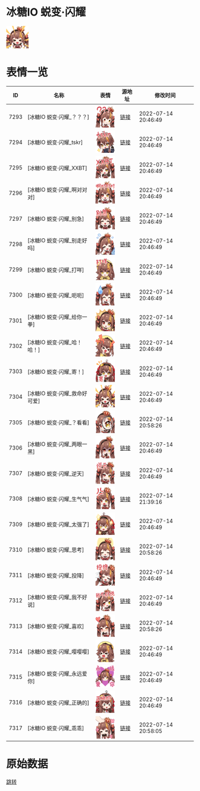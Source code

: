 # 冰糖IO 蜕变·闪耀

<img src="./cover.png" height="60" alt="cover" />

# 表情一览

|ID|名称|表情|源地址|修改时间|
|----|----|----|----|----|
|7293|[冰糖IO 蜕变·闪耀_？？？]|<img src="./pic/007293_%5B冰糖IO 蜕变·闪耀_？？？%5D.png" height="60" alt="？？？"/>|[链接](http://i0.hdslb.com/bfs/emote/169cb7572948d081070e36ccf61a6a71b5af335a.png)|2022-07-14 20:46:49|
|7294|[冰糖IO 蜕变·闪耀_tskr]|<img src="./pic/007294_%5B冰糖IO 蜕变·闪耀_tskr%5D.png" height="60" alt="tskr"/>|[链接](http://i0.hdslb.com/bfs/emote/2cfd7194bab1945c1bc336a79fba99b36446415b.png)|2022-07-14 20:46:49|
|7295|[冰糖IO 蜕变·闪耀_XXBT]|<img src="./pic/007295_%5B冰糖IO 蜕变·闪耀_XXBT%5D.png" height="60" alt="XXBT"/>|[链接](http://i0.hdslb.com/bfs/emote/5caf2c157936169b9eccc7527e948b038b4b7543.png)|2022-07-14 20:46:49|
|7296|[冰糖IO 蜕变·闪耀_啊对对对]|<img src="./pic/007296_%5B冰糖IO 蜕变·闪耀_啊对对对%5D.png" height="60" alt="啊对对对"/>|[链接](http://i0.hdslb.com/bfs/emote/bb30a52c9535be0fbb6aeb3250ca13a458cd51c2.png)|2022-07-14 20:46:49|
|7297|[冰糖IO 蜕变·闪耀_别急]|<img src="./pic/007297_%5B冰糖IO 蜕变·闪耀_别急%5D.png" height="60" alt="别急"/>|[链接](http://i0.hdslb.com/bfs/emote/9c43722191e8947e793a44c2edf1f32ea2ffbd92.png)|2022-07-14 20:46:49|
|7298|[冰糖IO 蜕变·闪耀_别走好吗]|<img src="./pic/007298_%5B冰糖IO 蜕变·闪耀_别走好吗%5D.png" height="60" alt="别走好吗"/>|[链接](http://i0.hdslb.com/bfs/emote/e9eb3113f1f134fafba85e157d0199b8e2fdcc18.png)|2022-07-14 20:46:49|
|7299|[冰糖IO 蜕变·闪耀_打咩]|<img src="./pic/007299_%5B冰糖IO 蜕变·闪耀_打咩%5D.png" height="60" alt="打咩"/>|[链接](http://i0.hdslb.com/bfs/emote/faffbadb7d6ebdea930a8985045b8daf34d766df.png)|2022-07-14 20:46:49|
|7300|[冰糖IO 蜕变·闪耀_呃呃]|<img src="./pic/007300_%5B冰糖IO 蜕变·闪耀_呃呃%5D.png" height="60" alt="呃呃"/>|[链接](http://i0.hdslb.com/bfs/emote/bffb1815c27e52a7c04e61b1c390043a4752f35e.png)|2022-07-14 20:46:49|
|7301|[冰糖IO 蜕变·闪耀_给你一拳]|<img src="./pic/007301_%5B冰糖IO 蜕变·闪耀_给你一拳%5D.png" height="60" alt="给你一拳"/>|[链接](http://i0.hdslb.com/bfs/emote/9f2ff9e8d50820d4559485321e1da9a700a5bcef.png)|2022-07-14 20:46:49|
|7302|[冰糖IO 蜕变·闪耀_哈！哈！]|<img src="./pic/007302_%5B冰糖IO 蜕变·闪耀_哈！哈！%5D.png" height="60" alt="哈！哈！"/>|[链接](http://i0.hdslb.com/bfs/emote/5899c73bf26324920a50f8b629d05dd7831d8f19.png)|2022-07-14 20:46:49|
|7303|[冰糖IO 蜕变·闪耀_寄！]|<img src="./pic/007303_%5B冰糖IO 蜕变·闪耀_寄！%5D.png" height="60" alt="寄！"/>|[链接](http://i0.hdslb.com/bfs/emote/cc8a3a0a19b20a3aa3ed203060730245e4af1b7e.png)|2022-07-14 20:46:49|
|7304|[冰糖IO 蜕变·闪耀_救命好可爱]|<img src="./pic/007304_%5B冰糖IO 蜕变·闪耀_救命好可爱%5D.png" height="60" alt="救命好可爱"/>|[链接](http://i0.hdslb.com/bfs/emote/1fbb0f1b9b49f5499008c59bcbd12a0402dacb81.png)|2022-07-14 20:46:49|
|7305|[冰糖IO 蜕变·闪耀_？看看]|<img src="./pic/007305_%5B冰糖IO 蜕变·闪耀_？看看%5D.png" height="60" alt="？看看"/>|[链接](http://i0.hdslb.com/bfs/emote/5bb1224920a4c29c7d41e94718bd0ecb647ef83b.png)|2022-07-14 20:58:26|
|7306|[冰糖IO 蜕变·闪耀_两眼一黑]|<img src="./pic/007306_%5B冰糖IO 蜕变·闪耀_两眼一黑%5D.png" height="60" alt="两眼一黑"/>|[链接](http://i0.hdslb.com/bfs/emote/b92e69054e38f23f0d9ccba2309df8a25127e15b.png)|2022-07-14 20:46:49|
|7307|[冰糖IO 蜕变·闪耀_逆天]|<img src="./pic/007307_%5B冰糖IO 蜕变·闪耀_逆天%5D.png" height="60" alt="逆天"/>|[链接](http://i0.hdslb.com/bfs/emote/d83a7214ec30518a34bed23007abaab1d694af28.png)|2022-07-14 20:46:49|
|7308|[冰糖IO 蜕变·闪耀_生气气]|<img src="./pic/007308_%5B冰糖IO 蜕变·闪耀_生气气%5D.png" height="60" alt="生气气"/>|[链接](http://i0.hdslb.com/bfs/emote/cb376a353f3efc8a5c8d7b9c34d654699a1bce94.png)|2022-07-14 21:39:16|
|7309|[冰糖IO 蜕变·闪耀_太强了]|<img src="./pic/007309_%5B冰糖IO 蜕变·闪耀_太强了%5D.png" height="60" alt="太强了"/>|[链接](http://i0.hdslb.com/bfs/emote/9afd47917bacff3bc8b67c99be4dc307b051f3ff.png)|2022-07-14 20:46:49|
|7310|[冰糖IO 蜕变·闪耀_思考]|<img src="./pic/007310_%5B冰糖IO 蜕变·闪耀_思考%5D.png" height="60" alt="思考"/>|[链接](http://i0.hdslb.com/bfs/emote/02614475db8c4883712a1033e3f3ed19c6f142b0.png)|2022-07-14 20:58:26|
|7311|[冰糖IO 蜕变·闪耀_投降]|<img src="./pic/007311_%5B冰糖IO 蜕变·闪耀_投降%5D.png" height="60" alt="投降"/>|[链接](http://i0.hdslb.com/bfs/emote/c45de1f4c4e28b4d351c77a6edeb76cce177f487.png)|2022-07-14 20:46:49|
|7312|[冰糖IO 蜕变·闪耀_我不好说]|<img src="./pic/007312_%5B冰糖IO 蜕变·闪耀_我不好说%5D.png" height="60" alt="我不好说"/>|[链接](http://i0.hdslb.com/bfs/emote/b0c131950936be8cdc5b547768186ab3fbcb9ec1.png)|2022-07-14 20:46:49|
|7313|[冰糖IO 蜕变·闪耀_喜欢]|<img src="./pic/007313_%5B冰糖IO 蜕变·闪耀_喜欢%5D.png" height="60" alt="喜欢"/>|[链接](http://i0.hdslb.com/bfs/emote/aaa1e0ec34392fb6c071565828ad50a0f1dfeeaf.png)|2022-07-14 20:58:26|
|7314|[冰糖IO 蜕变·闪耀_嘤嘤嘤]|<img src="./pic/007314_%5B冰糖IO 蜕变·闪耀_嘤嘤嘤%5D.png" height="60" alt="嘤嘤嘤"/>|[链接](http://i0.hdslb.com/bfs/emote/e8a78ab85ccce29801bcec44d9ec12cece905d5a.png)|2022-07-14 20:46:49|
|7315|[冰糖IO 蜕变·闪耀_永远爱你]|<img src="./pic/007315_%5B冰糖IO 蜕变·闪耀_永远爱你%5D.png" height="60" alt="永远爱你"/>|[链接](http://i0.hdslb.com/bfs/emote/a1fccf3a0a3510da358c2268efa24da75794db00.png)|2022-07-14 20:46:49|
|7316|[冰糖IO 蜕变·闪耀_正确的]|<img src="./pic/007316_%5B冰糖IO 蜕变·闪耀_正确的%5D.png" height="60" alt="正确的"/>|[链接](http://i0.hdslb.com/bfs/emote/520efbe11729f8db50971c0a85c90b3f532f982d.png)|2022-07-14 20:46:49|
|7317|[冰糖IO 蜕变·闪耀_乖乖]|<img src="./pic/007317_%5B冰糖IO 蜕变·闪耀_乖乖%5D.png" height="60" alt="乖乖"/>|[链接](http://i0.hdslb.com/bfs/emote/dd380cf7c79b38b851edaeb91ea9027d82af2330.png)|2022-07-14 20:58:05|

# 原始数据

[跳转](./raw.json)

